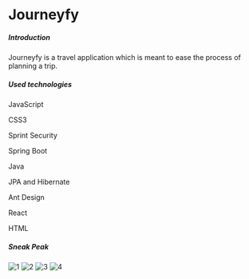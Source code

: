 # Journeyfy





##### Introduction

Journeyfy is a travel application which is meant to ease the process of planning a trip.



##### Used technologies

JavaScript

CSS3

Sprint Security

Spring Boot

Java

JPA and Hibernate

Ant Design

React

HTML

##### Sneak Peak

![1](https://user-images.githubusercontent.com/70107862/136432910-34bb1ac4-95dc-4aab-b045-9e9f15982247.JPG)
![2](https://user-images.githubusercontent.com/70107862/136432920-8d9fdfd3-7ee3-4314-8922-e3328c50b546.JPG)
![3](https://user-images.githubusercontent.com/70107862/136432924-4ecea59d-44cf-4717-815c-b13ecbfa8054.JPG)
![4](https://user-images.githubusercontent.com/70107862/136432927-9eb47449-c850-47eb-811b-b39e4e50a56d.JPG)
